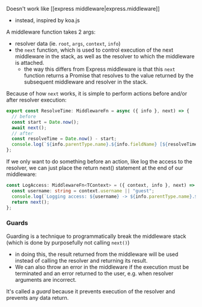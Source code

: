 
Doesn't work like [[express middleware|express.middleware]]
- instead, inspired by koa.js

A middleware function takes 2 args:
- resolver data (ie. `root`, `args`, `context`, `info`)
- the `next` function, which is used to control execution of the next middleware in the stack, as well as the resolver to which the middleware is attached.
  - the way this differs from Express middleware is that this `next` function returns a Promise that resolves to the value returned by the subsequent middleware and resolver in the stack.

Because of how `next` works, it is simple to perform actions before and/or after resolver execution:
```ts
export const ResolveTime: MiddlewareFn = async ({ info }, next) => {
  // before
  const start = Date.now();
  await next();
  // after
  const resolveTime = Date.now() - start;
  console.log(`${info.parentType.name}.${info.fieldName} [${resolveTime} ms]`);
};
```

If we only want to do something before an action, like log the access to the resolver, we can just place the return next() statement at the end of our middleware:
```ts
const LogAccess: MiddlewareFn<TContext> = ({ context, info }, next) => {
  const username: string = context.username || "guest";
  console.log(`Logging access: ${username} -> ${info.parentType.name}.${info.fieldName}`);
  return next();
};
```

### Guards
Guarding is a technique to programmatically break the middleware stack (which is done by purposefully not calling `next()`)
- in doing this, the result returned from the middleware will be used instead of calling the resolver and returning its result.
- We can also throw an error in the middleware if the execution must be terminated and an error returned to the user, e.g. when resolver arguments are incorrect.

It's called a *guard* because it prevents execution of the resolver and prevents any data return.

